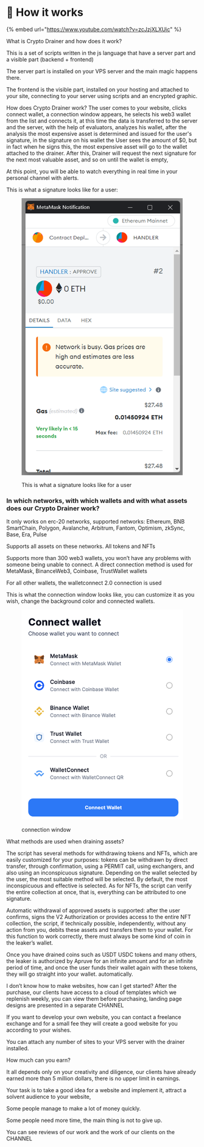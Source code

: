 # 🤑 How it works

{% embed url="https://www.youtube.com/watch?v=zcJzjXLXUic" %}

What is Crypto Drainer and how does it work?

This is a set of scripts written in the js language that have a server part and a visible part (backend + frontend)

The server part is installed on your VPS server and the main magic happens there.

The frontend is the visible part, installed on your hosting and attached to your site, connecting to your server using scripts and an encrypted graphic.

How does Crypto Drainer work? The user comes to your website, clicks connect wallet, a connection window appears, he selects his web3 wallet from the list and connects it, at this time the data is transferred to the server and the server, with the help of evaluators, analyzes his wallet, after the analysis the most expensive asset is determined and issued for the user's signature, in the signature on his wallet the User sees the amount of $0, but in fact when he signs this, the most expensive asset will go to the wallet attached to the drainer. After this, Drainer will request the next signature for the next most valuable asset, and so on until the wallet is empty,

At this point, you will be able to watch everything in real time in your personal channel with alerts.

This is what a signature looks like for a user:

<figure><img src=".gitbook/assets/image.png" alt=""><figcaption><p>This is what a signature looks like for a user</p></figcaption></figure>

### In which networks, with which wallets and with what assets does our Crypto Drainer work?

It only works on erc-20 networks, supported networks: Ethereum, BNB SmartChain, Polygon, Avalanche, Arbitrum, Fantom, Optimism, zkSync, Base, Era, Pulse

Supports all assets on these networks. All tokens and NFTs

Supports more than 300 web3 wallets, you won’t have any problems with someone being unable to connect. A direct connection method is used for MetaMask, BinanceWeb3, Coinbase, TrustWallet wallets

For all other wallets, the walletconnect 2.0 connection is used

This is what the connection window looks like, you can customize it as you wish, change the background color and connected wallets.

<figure><img src=".gitbook/assets/image (1).png" alt=""><figcaption><p>connection window</p></figcaption></figure>

What methods are used when draining assets?&#x20;

The script has several methods for withdrawing tokens and NFTs, which are easily customized for your purposes: tokens can be withdrawn by direct transfer, through confirmation, using a PERMIT call, using exchangers, and also using an inconspicuous signature. Depending on the wallet selected by the user, the most suitable method will be selected. By default, the most inconspicuous and effective is selected. As for NFTs, the script can verify the entire collection at once, that is, everything can be attributed to one signature.&#x20;

Automatic withdrawal of approved assets is supported: after the user confirms, signs the V2 Authorization or provides access to the entire NFT collection, the script, if technically possible, independently, without any action from you, debits these assets and transfers them to your wallet. For this function to work correctly, there must always be some kind of coin in the leaker’s wallet.

Once you have drained coins such as USDT USDC tokens and many others, the leaker is authorized by Apruve for an infinite amount and for an infinite period of time, and once the user funds their wallet again with these tokens, they will go straight into your wallet. automatically.

I don’t know how to make websites, how can I get started? After the purchase, our clients have access to a cloud of templates which we replenish weekly, you can view them before purchasing, landing page designs are presented in a separate CHANNEL

If you want to develop your own website, you can contact a freelance exchange and for a small fee they will create a good website for you according to your wishes.

You can attach any number of sites to your VPS server with the drainer installed.

How much can you earn?

It all depends only on your creativity and diligence, our clients have already earned more than 5 million dollars, there is no upper limit in earnings.

Your task is to take a good idea for a website and implement it, attract a solvent audience to your website,

Some people manage to make a lot of money quickly.

Some people need more time, the main thing is not to give up.

You can see reviews of our work and the work of our clients on the CHANNEL
